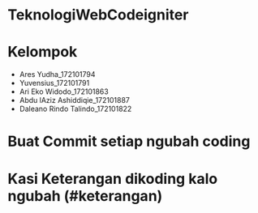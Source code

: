 # TeknologiWebCodeigniter
# Kelompok
- Ares Yudha_172101794
- Yuvensius_172101791
- Ari Eko Widodo_172101863
- Abdu lAziz Ashiddiqie_172101887
- Daleano Rindo Talindo_172101822

# Buat Commit setiap ngubah coding 
# Kasi Keterangan dikoding kalo ngubah (#keterangan)
